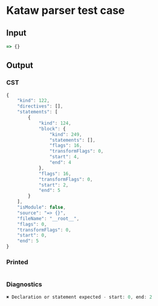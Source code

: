 # Kataw parser test case

## Input

`````js
=> {}
`````

## Output

### CST

```javascript
{
    "kind": 122,
    "directives": [],
    "statements": [
        {
            "kind": 124,
            "block": {
                "kind": 249,
                "statements": [],
                "flags": 16,
                "transformFlags": 0,
                "start": 4,
                "end": 4
            },
            "flags": 16,
            "transformFlags": 0,
            "start": 2,
            "end": 5
        }
    ],
    "isModule": false,
    "source": "=> {}",
    "fileName": "__root__",
    "flags": 0,
    "transformFlags": 0,
    "start": 0,
    "end": 5
}
```

### Printed

```javascript

```

### Diagnostics

```javascript
✖ Declaration or statement expected - start: 0, end: 2

```


